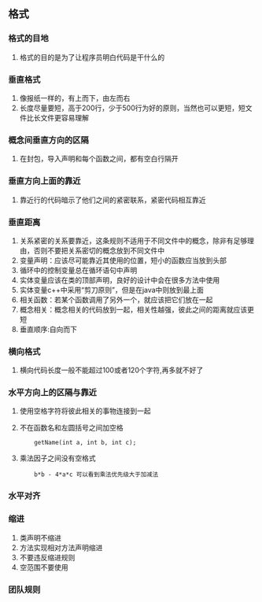 ## 格式

### 格式的目地

1. 格式的目的是为了让程序员明白代码是干什么的


### 垂直格式

1. 像报纸一样的，有上而下，由左而右
2. 长度尽量要短，高于200行，少于500行为好的原则，当然也可以更短，短文件比长文件更容易理解

### 概念间垂直方向的区隔

1. 在封包，导入声明和每个函数之间，都有空白行隔开

### 垂直方向上面的靠近

1. 靠近行的代码暗示了他们之间的紧密联系，紧密代码相互靠近

### 垂直距离

1. 关系紧密的关系要靠近，这条规则不适用于不同文件中的概念，除非有足够理由，否则不要把关系密切的概念放到不同文件中
2. 变量声明：应该尽可能靠近其使用的位置，短小的函数应当放到头部
3. 循环中的控制变量总在循环语句中声明
4. 实体变量应该在类的顶部声明，良好的设计中会在很多方法中使用
5. 实体变量c++中采用“剪刀原则”，但是在java中则放到最上面
6. 相关函数：若某个函数调用了另外一个，就应该把它们放在一起
7. 概念相关：概念相关的代码放到一起，相关性越强，彼此之间的距离就应该更短
8. 垂直顺序:自向而下

### 横向格式

1. 横向代码长度一般不能超过100或者120个字符,再多就不好了

### 水平方向上的区隔与靠近

1. 使用空格字符将彼此相关的事物连接到一起
2. 不在函数名和左圆括号之间加空格

	```
		getName(int a, int b, int c);
	```

3. 乘法因子之间没有空格式

	```
		b*b - 4*a*c 可以看到乘法优先级大于加减法
	```

### 水平对齐

### 缩进

1. 类声明不缩进
2. 方法实现相对方法声明缩进
3. 不要违反缩进规则
4. 空范围不要使用

### 团队规则

### 